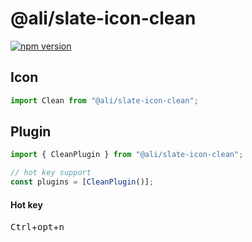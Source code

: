 # @ali/slate-icon-clean

[![npm version](https://badge.fury.io/js/%40canner%2Fslate-icon-clean.svg)](https://badge.fury.io/js/%40canner%2Fslate-icon-clean)

## Icon

```js
import Clean from "@ali/slate-icon-clean";
```

## Plugin

```js
import { CleanPlugin } from "@ali/slate-icon-clean";

// hot key support
const plugins = [CleanPlugin()];
```

#### Hot key

<kbd>Ctrl</kbd>+<kbd>opt</kbd>+<kbd>n</kbd>
